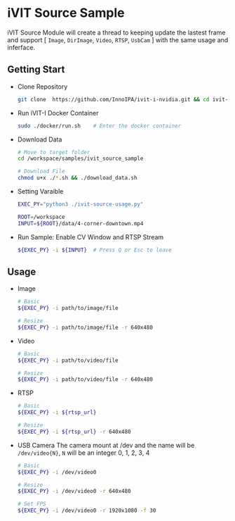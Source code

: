# iVIT Source Sample
iVIT Source Module will create a thread to keeping update the lastest frame and support [ `Image`, `DirImage`, `Video`, `RTSP`, `UsbCam` ] with the same usage and inferface.

## Getting Start
* Clone Repository    
    ```bash
    git clone  https://github.com/InnoIPA/ivit-i-nvidia.git && cd ivit-i-nvidia
    ```
* Run iVIT-I Docker Container
    ```bash
    sudo ./docker/run.sh    # Enter the docker container
    ```
* Download Data
    ```bash
    # Move to target folder
    cd /workspace/samples/ivit_source_sample
    
    # Download File
    chmod u+x ./*.sh && ./download_data.sh        
    ```
* Setting Varaible
    ```bash
    EXEC_PY="python3 ./ivit-source-usage.py"

    ROOT=/workspace
    INPUT=${ROOT}/data/4-corner-downtown.mp4
    ```
* Run Sample: Enable CV Window and RTSP Stream
    
    ```bash
    ${EXEC_PY} -i ${INPUT}  # Press Q or Esc to leave
    ```

## Usage

* Image
    ```bash
    # Basic
    ${EXEC_PY} -i path/to/image/file
    
    # Resize
    ${EXEC_PY} -i path/to/image/file -r 640x480
    ```

* Video
    ```bash
    # Basic
    ${EXEC_PY} -i path/to/video/file
    
    # Resize
    ${EXEC_PY} -i path/to/video/file -r 640x480
    ```

* RTSP
    ```bash
    # Basic
    ${EXEC_PY} -i ${rtsp_url}
    
    # Resize
    ${EXEC_PY} -i ${rtsp_url} -r 640x480
    ```

* USB Camera
    The camera mount at /dev and the name will be `/dev/video{N}`, `N` will be an integer 0, 1, 2, 3, 4
    ```bash
    # Basic
    ${EXEC_PY} -i /dev/video0
    
    # Resize
    ${EXEC_PY} -i /dev/video0 -r 640x480

    # Set FPS
    ${EXEC_PY} -i /dev/video0 -r 1920x1080 -f 30
    ```